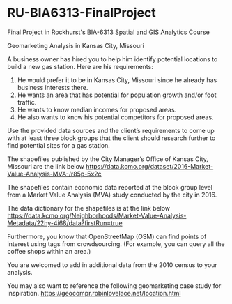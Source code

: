 # RU-BIA6313-FinalProject
Final Project in Rockhurst's BIA-6313 Spatial and GIS Analytics Course

Geomarketing Analysis in Kansas City, Missouri

A business owner has hired you to help him identify potential locations to build a new gas station. Here are his requirements:
1.	He would prefer it to be in Kansas City, Missouri since he already has business interests there.
2.	He wants an area that has potential for population growth and/or foot traffic.
3.	He wants to know median incomes for proposed areas.
4.	He also wants to know his potential competitors for proposed areas.

Use the provided data sources and the client’s requirements to come up with at least three block groups that the client should research further to find potential sites for a gas station.

The shapefiles published by the City Manager’s Office of Kansas City, Missouri are the link below
https://data.kcmo.org/dataset/2016-Market-Value-Analysis-MVA-/r85p-5x2c

The shapefiles contain economic data reported at the block group level from a Market Value Analysis (MVA) study conducted by the city in 2016. 

The data dictionary for the shapefiles is at the link below
https://data.kcmo.org/Neighborhoods/Market-Value-Analysis-Metadata/22hy-4i68/data?firstRun=true

Furthermore, you know that OpenStreetMap (OSM) can find points of interest using tags from crowdsourcing. (For example, you can query all the coffee shops within an area.)

You are welcomed to add in additional data from the 2010 census to your analysis. 

You may also want to reference the following geomarketing case study for inspiration.
https://geocompr.robinlovelace.net/location.html
